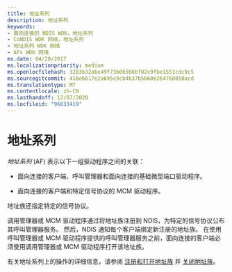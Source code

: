 ```yaml
---
title: 地址系列
description: 地址系列
keywords:
- 面向连接的 NDIS WDK，地址系列
- CoNDIS WDK 网络，地址系列
- 地址系列 WDK 网络
- AFs WDK 网络
ms.date: 04/20/2017
ms.localizationpriority: medium
ms.openlocfilehash: 3283b32abe49f73b06566bf02c9fbe1551cdc9c5
ms.sourcegitcommit: 418e6617e2a695c9cb4b37b5b60e264760858acd
ms.translationtype: MT
ms.contentlocale: zh-CN
ms.lasthandoff: 12/07/2020
ms.locfileid: "96833419"
---
```

# <a name="address-families"></a>地址系列





*地址系列* (AF) 表示以下一组驱动程序之间的关联：

-   面向连接的客户端、呼叫管理器和面向连接的基础微型端口驱动程序。

-   面向连接的客户端和特定信号协议的 MCM 驱动程序。

地址族还指定特定的信号协议。

调用管理器或 MCM 驱动程序通过将地址族注册到 NDIS，为特定的信号协议公布其呼叫管理器服务。 然后，NDIS 通知每个客户端绑定新注册的地址族。 在使用呼叫管理器或 MCM 驱动程序提供的呼叫管理器服务之前，面向连接的客户端必须使用调用管理器或 MCM 驱动程序打开该地址族。

有关地址系列上的操作的详细信息，请参阅 [注册和打开地址族](registering-and-opening-an-address-family.md) 并 [关闭地址族](closing-an-address-family.md)。

 

 





